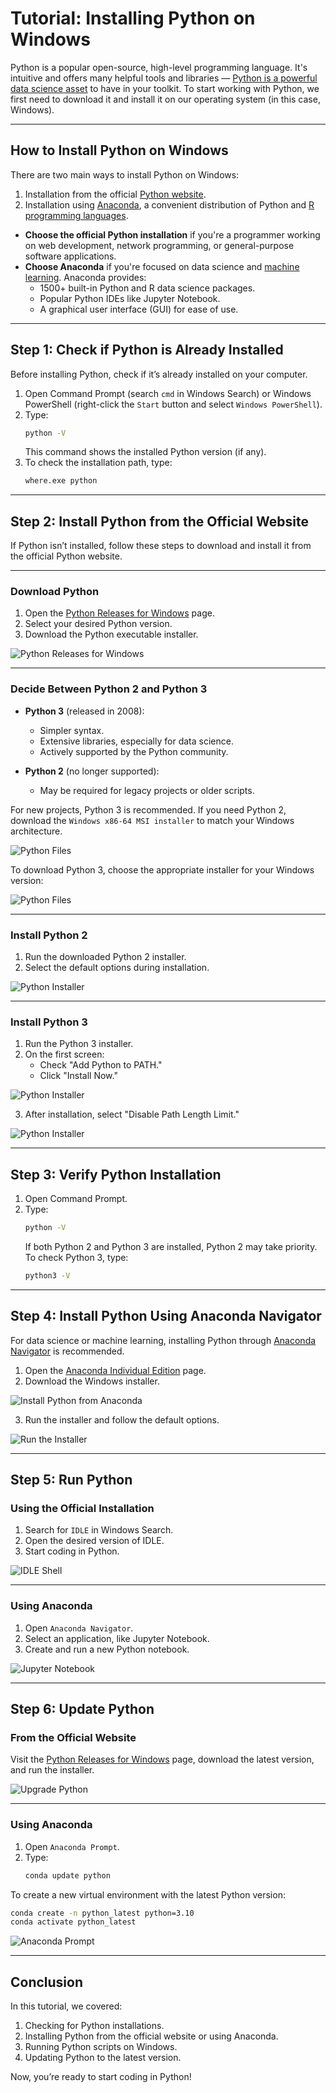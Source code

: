 # Tutorial: Installing Python on Windows


Python is a popular open-source, high-level programming language. It's intuitive and offers many helpful tools and libraries — [Python is a powerful data science asset](https://www.dataquest.io/python-for-data-science-courses/) to have in your toolkit. To start working with Python, we first need to download it and install it on our operating system (in this case, Windows).

---

## How to Install Python on Windows

There are two main ways to install Python on Windows:  
1. Installation from the official [Python website](https://www.python.org/).  
2. Installation using [Anaconda](https://www.anaconda.com/), a convenient distribution of Python and [R programming languages](https://www.dataquest.io/r-for-data-science-courses/).

- **Choose the official Python installation** if you're a programmer working on web development, network programming, or general-purpose software applications.
- **Choose Anaconda** if you're focused on data science and [machine learning](https://www.dataquest.io/course/machine-learning-fundamentals/). Anaconda provides:
  - 1500+ built-in Python and R data science packages.
  - Popular Python IDEs like Jupyter Notebook.
  - A graphical user interface (GUI) for ease of use.

---

## Step 1: Check if Python is Already Installed

Before installing Python, check if it’s already installed on your computer.

1. Open Command Prompt (search `cmd` in Windows Search) or Windows PowerShell (right-click the `Start` button and select `Windows PowerShell`).
2. Type:
   ```sh
   python -V
   ```
   This command shows the installed Python version (if any).
3. To check the installation path, type:
   ```sh
   where.exe python
   ```

---

## Step 2: Install Python from the Official Website

If Python isn’t installed, follow these steps to download and install it from the official Python website.

---

### **Download Python**

1. Open the [Python Releases for Windows](https://www.python.org/downloads/windows/) page.
2. Select your desired Python version.
3. Download the Python executable installer.

![Python Releases for Windows](https://www.dataquest.io/wp-content/uploads/2022/01/python-releases-for-windows.webp)

---

### **Decide Between Python 2 and Python 3**

- **Python 3** (released in 2008):
  - Simpler syntax.
  - Extensive libraries, especially for data science.
  - Actively supported by the Python community.

- **Python 2** (no longer supported):
  - May be required for legacy projects or older scripts.

For new projects, Python 3 is recommended. If you need Python 2, download the `Windows x86-64 MSI installer` to match your Windows architecture.

![Python Files](https://www.dataquest.io/wp-content/uploads/2022/01/python-files-img1-1024x343.webp)

To download Python 3, choose the appropriate installer for your Windows version:

![Python Files](https://www.dataquest.io/wp-content/uploads/2022/01/python-files-img2-1024x340.webp)

---

### **Install Python 2**

1. Run the downloaded Python 2 installer.
2. Select the default options during installation.

![Python Installer](https://www.dataquest.io/wp-content/uploads/2022/01/python-installer-img1.webp)

---

### **Install Python 3**

1. Run the Python 3 installer.
2. On the first screen:
   - Check "Add Python to PATH."
   - Click "Install Now."

![Python Installer](https://www.dataquest.io/wp-content/uploads/2022/01/python-installer-img4.webp)

3. After installation, select "Disable Path Length Limit."

![Python Installer](https://www.dataquest.io/wp-content/uploads/2022/01/python-installer-img5.webp)

---

## Step 3: Verify Python Installation

1. Open Command Prompt.
2. Type:
   ```sh
   python -V
   ```
   If both Python 2 and Python 3 are installed, Python 2 may take priority. To check Python 3, type:
   ```sh
   python3 -V
   ```

---

## Step 4: Install Python Using Anaconda Navigator

For data science or machine learning, installing Python through [Anaconda Navigator](https://www.anaconda.com/) is recommended.

1. Open the [Anaconda Individual Edition](https://www.anaconda.com/) page.
2. Download the Windows installer.

![Install Python from Anaconda](https://www.dataquest.io/wp-content/uploads/2022/01/install-python-from-anaconda-1024x608.webp)

3. Run the installer and follow the default options.

![Run the Installer](https://www.dataquest.io/wp-content/uploads/2022/01/anaconda-run-the-installer.webp)

---

## Step 5: Run Python

### **Using the Official Installation**

1. Search for `IDLE` in Windows Search.
2. Open the desired version of IDLE.
3. Start coding in Python.

![IDLE Shell](https://www.dataquest.io/wp-content/uploads/2022/01/idle-shell-1-1024x203.png)

---

### **Using Anaconda**

1. Open `Anaconda Navigator`.
2. Select an application, like Jupyter Notebook.
3. Create and run a new Python notebook.

![Jupyter Notebook](https://www.dataquest.io/wp-content/uploads/2022/01/anaconda-navigator-jupyter-notebook-1024x545.png)

---

## Step 6: Update Python

### **From the Official Website**

Visit the [Python Releases for Windows](https://www.python.org/downloads/windows/) page, download the latest version, and run the installer.

![Upgrade Python](https://www.dataquest.io/wp-content/uploads/2022/01/upgrade-python1.png)

---

### **Using Anaconda**

1. Open `Anaconda Prompt`.
2. Type:
   ```sh
   conda update python
   ```

To create a new virtual environment with the latest Python version:
```sh
conda create -n python_latest python=3.10
conda activate python_latest
```

![Anaconda Prompt](https://www.dataquest.io/wp-content/uploads/2022/01/anaconda-prompt3.png)

---

## Conclusion

In this tutorial, we covered:

1. Checking for Python installations.
2. Installing Python from the official website or using Anaconda.
3. Running Python scripts on Windows.
4. Updating Python to the latest version.

Now, you’re ready to start coding in Python!

